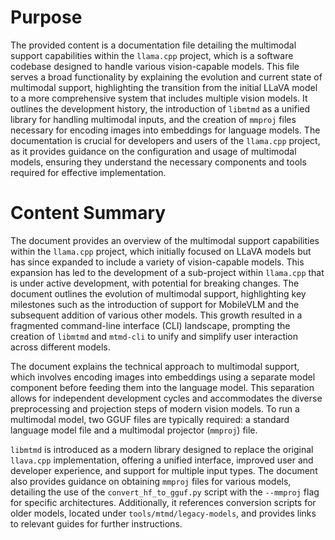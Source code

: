 # Purpose
The provided content is a documentation file detailing the multimodal support capabilities within the `llama.cpp` project, which is a software codebase designed to handle various vision-capable models. This file serves a broad functionality by explaining the evolution and current state of multimodal support, highlighting the transition from the initial LLaVA model to a more comprehensive system that includes multiple vision models. It outlines the development history, the introduction of `libmtmd` as a unified library for handling multimodal inputs, and the creation of `mmproj` files necessary for encoding images into embeddings for language models. The documentation is crucial for developers and users of the `llama.cpp` project, as it provides guidance on the configuration and usage of multimodal models, ensuring they understand the necessary components and tools required for effective implementation.
# Content Summary
The document provides an overview of the multimodal support capabilities within the `llama.cpp` project, which initially focused on LLaVA models but has since expanded to include a variety of vision-capable models. This expansion has led to the development of a sub-project within `llama.cpp` that is under active development, with potential for breaking changes. The document outlines the evolution of multimodal support, highlighting key milestones such as the introduction of support for MobileVLM and the subsequent addition of various other models. This growth resulted in a fragmented command-line interface (CLI) landscape, prompting the creation of `libmtmd` and `mtmd-cli` to unify and simplify user interaction across different models.

The document explains the technical approach to multimodal support, which involves encoding images into embeddings using a separate model component before feeding them into the language model. This separation allows for independent development cycles and accommodates the diverse preprocessing and projection steps of modern vision models. To run a multimodal model, two GGUF files are typically required: a standard language model file and a multimodal projector (`mmproj`) file.

`libmtmd` is introduced as a modern library designed to replace the original `llava.cpp` implementation, offering a unified interface, improved user and developer experience, and support for multiple input types. The document also provides guidance on obtaining `mmproj` files for various models, detailing the use of the `convert_hf_to_gguf.py` script with the `--mmproj` flag for specific architectures. Additionally, it references conversion scripts for older models, located under `tools/mtmd/legacy-models`, and provides links to relevant guides for further instructions.
